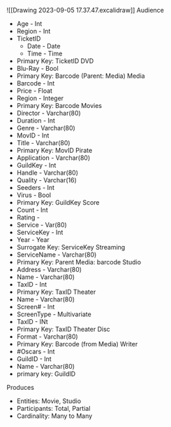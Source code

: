 ![[Drawing 2023-09-05 17.37.47.excalidraw]]
Audience
- Age - Int
- Region - Int
- TicketID
	- Date - Date
	- Time - Time
- Primary Key: TicketID
DVD
- Blu-Ray - Bool
- Primary Key: Barcode (Parent: Media)
Media
- Barcode - Int
- Price - Float
- Region - Integer
- Primary Key: Barcode
Movies
- Director - Varchar(80)
- Duration - Int
- Genre - Varchar(80)
- MovID - Int
- Title - Varchar(80)
- Primary Key: MovID
Pirate
- Application - Varchar(80)
- GuildKey - Int
- Handle - Varchar(80)
- Quality - Varchar(16)
- Seeders - Int
- Virus - Bool
- Primary Key: GuildKey
Score
- Count - Int
- Rating - 
- Service - Var(80)
- ServiceKey - Int
- Year - Year
- Surrogate Key: ServiceKey
Streaming
- ServiceName - Varchar(80)
- Primary Key: Parent Media: barcode
Studio
- Address - Varchar(80)
- Name - Varchar(80)
- TaxID - Int
- Primary Key: TaxID
Theater
- Name - Varchar(80)
- Screen# - Int
- ScreenType - Multivariate
- TaxID - INt
- Primary Key: TaxID
Theater Disc
- Format - Varchar(80)
- Primary Key: Barcode (from Media)
Writer
- \#Oscars - Int
- GuildID - Int
- Name - Varchar(80)
- primary key: GuildID


Produces
* Entities: Movie, Studio
* Participants: Total, Partial
* Cardinality: Many to Many